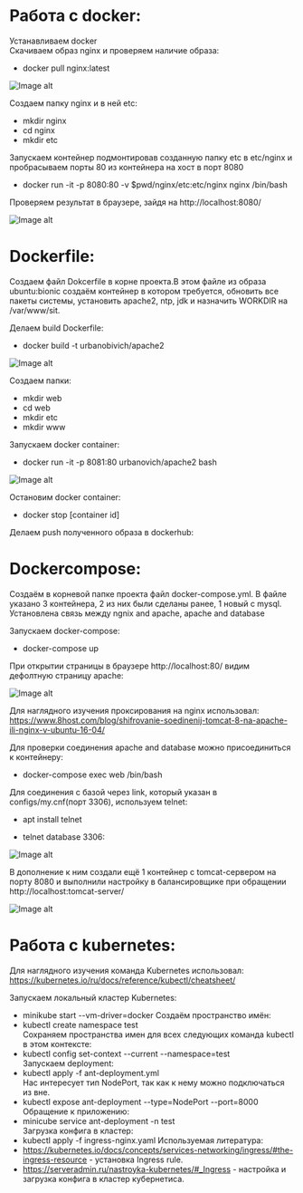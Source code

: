 # Работа с docker:  
Устанавливаем docker  
Скачиваем образ nginx и проверяем наличие образа:  

- docker pull nginx:latest  

![Image alt](https://github.com/impalla215/Dev-Ops/blob/master/screens/docker.jpg)


Создаем папку nginx и в ней etc:  

- mkdir nginx  
- cd nginx  
- mkdir etc  


Запускаем контейнер подмонтировав созданную папку etc в etc/nginx и пробрасываем порты 80 из контейнера на хост в порт 8080  

- docker run -it -p 8080:80 -v $pwd/nginx/etc:etc/nginx nginx /bin/bash  

Проверяем результат в браузере, зайдя на http://localhost:8080/  



![Image alt](https://github.com/impalla215/Dev-Ops/blob/master/screens/docker2.jpg)  


# Dockerfile:  

Создаем файл Dokcerfile в корне проекта.В этом файле из образа ubuntu:bionic создаём контейнер в котором требуется, обновить все пакеты системы, установить apache2, ntp, jdk и назначить WORKDIR на /var/www/sit.  

Делаем build Dockerfile:  

- docker build -t urbanobivich/apache2   

![Image alt](https://github.com/impalla215/Dev-Ops/blob/master/screens/dockerfile1.jpg)


Создаем папки:  

- mkdir web  
- cd web  
- mkdir etc  
- mkdir www  


Запускаем docker container:  

- docker run -it -p 8081:80 urbanovich/apache2 bash  

![Image alt](https://github.com/impalla215/Dev-Ops/blob/master/screens/dockerfile2.jpg)
  

Остановим docker container:  

- docker stop [container id]  

Делаем push полученного образа в dockerhub:  













# Dockercompose:  

Cоздаём в корневой папке проекта файл docker-compose.yml. В файле указано 3 контейнера, 2 из них были сделаны ранее, 1 новый с mysql. Установлена связь между ngnix and apache, apache and database  

Запускаем docker-compose:  

- docker-compose up  

При открытии страницы в браузерe http://localhost:80/ видим дефолтную страницу apache:  


![Image alt](https://github.com/impalla215/Dev-Ops/blob/master/screens/docker-compose1.jpg)  


Для наглядного изучения проксирования на nginx использовал:  
https://www.8host.com/blog/shifrovanie-soedinenij-tomcat-8-na-apache-ili-nginx-v-ubuntu-16-04/  

Для проверки соединения apache and database можно присоединиться к контейнеру:  

- docker-compose exec web /bin/bash  

Для соединения с базой через link, который указан в configs/my.cnf(порт 3306), используем telnet:  

- apt install telnet  

- telnet database 3306:  


![Image alt](https://github.com/impalla215/Dev-Ops/blob/master/screens/docker-compose3.jpg)


В дополнение к ним создали ещё 1 контейнер с tomcat-сервером на порту 8080 и выполнили настройку в балансировщике при обращении http://localhost:tomcat-server/  


![Image alt](https://github.com/impalla215/Dev-Ops/blob/master/screens/docker-compose2.jpg)  



# Работа с kubernetes:  




Для наглядного изучения команда Kubernetes использовал:  
https://kubernetes.io/ru/docs/reference/kubectl/cheatsheet/  



Запуcкаем локальный кластер Kubernetes:  
- minikube start --vm-driver=docker
Создаём пространство имён:  
- kubectl create namespace test  
Сохраняем пространства имен для всех следующих команда kubectl в этом контексте:  
- kubectl config set-context --current --namespace=test  
Запускаем deployment:  
- kubectl apply -f ant-deployment.yml  
Нас интересует тип NodePort, так как к нему можно подключаться из вне.  
- kubectl expose ant-deployment --type=NodePort --port=8000  
Обращение к приложению:  
- minicube service ant-deployment -n test  
Загрузка конфига в кластер:  
- kubectl apply -f ingress-nginx.yaml  Используемая литература:  
- https://kubernetes.io/docs/concepts/services-networking/ingress/#the-ingress-resource - установка Ingress rule.
- https://serveradmin.ru/nastroyka-kubernetes/#_Ingress - настройка и загрузка конфига в кластер кубернетиса.





